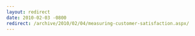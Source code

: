 ```yaml
---
layout: redirect
date: 2010-02-03 -0800
redirect: /archive/2010/02/04/measuring-customer-satisfaction.aspx/
---
```

